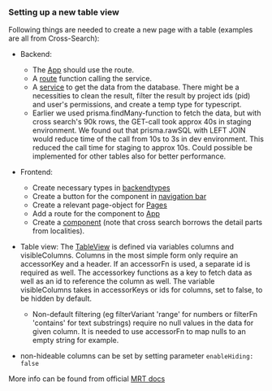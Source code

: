 ### Setting up a new table view

Following things are needed to create a new page with a table (examples are all from Cross-Search):

- Backend:

  - The [App](../../backend/src/app.ts) should use the route.
  - A [route](../../backend/src/routes/crossSearch.ts) function calling the service.
  - A [service](../../backend/src/services/crossSearch.ts) to get the data from the database. There might be a necessities to clean the result, filter the result by project ids (pid) and user's permissions, and create a temp type for typescript.
  - Earlier we used prisma.findMany-function to fetch the data, but with cross search's 90k rows, the GET-call took approx 40s in staging environment. We found out that prisma.rawSQL with LEFT JOIN would reduce time of the call from 10s to 3s in dev environment. This reduced the call time for staging to approx 10s. Could possible be implemented for other tables also for better performance.

- Frontend:
  - Create necessary types in [backendtypes](../../frontend/src/backendTypes.d.ts)
  - Create a button for the component in [navigation bar](../../frontend/src/components/NavBar.tsx)
  - Create a relevant page-object for [Pages](../../frontend/src/components/pages.tsx)
  - Add a route for the component to [App](../../frontend/src/App.tsx)
  - Create a [component](../../frontend/src/components/CrossSearch/CrossSearchTable.tsx) (note that cross search borrows the detail parts from localities).
- Table view:
  The [TableView](../../frontend/src/components/TableView/TableView.tsx) is defined via variables columns and visibleColumns. Columns in the most simple form only require an accessorKey and a header. If an accessorFn is used, a separate id is required as well. The accessorkey functions as a key to fetch data as well as an id to reference the column as well. The variable visibleColumns takes in accessorKeys or ids for columns, set to false, to be hidden by default.
  - Non-default filtering (eg filterVariant 'range' for numbers or filterFn 'contains' for text substrings) require no null values in the data for given column. It is needed to use accessorFn to map nulls to an empty string for example.
- non-hideable columns can be set by setting parameter `enableHiding: false`

More info can be found from official [MRT docs](https://www.material-react-table.com/)
